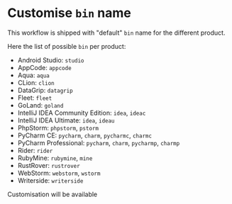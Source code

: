 # Customise `bin` name

This workflow is shipped with "default" `bin` name for the different product.

Here the list of possible `bin` per product:
* Android Studio: `studio`
* AppCode: `appcode`
* Aqua: `aqua`
* CLion: `clion`
* DataGrip: `datagrip`
* Fleet: `fleet`
* GoLand: `goland`
* IntelliJ IDEA Community Edition: `idea`, `ideac`
* IntelliJ IDEA Ultimate: `idea`, `ideau`
* PhpStorm: `phpstorm`, `pstorm`
* PyCharm CE: `pycharm`, `charm`, `pycharmc`, `charmc`
* PyCharm Professional: `pycharm`, `charm`, `pycharmp`, `charmp`
* Rider: `rider`
* RubyMine: `rubymine`, `mine`
* RustRover: `rustrover`
* WebStorm: `webstorm`, `wstorm`
* Writerside: `writerside`

Customisation will be available
